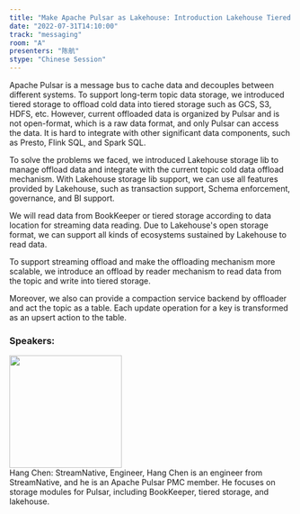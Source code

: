 ```yaml
---
title: "Make Apache Pulsar as Lakehouse: Introduction Lakehouse Tiered Storage Integration for Pulsar"
date: "2022-07-31T14:10:00"
track: "messaging"
room: "A"
presenters: "陈航"
stype: "Chinese Session"
---
```

Apache Pulsar is a message bus to cache data and decouples between different systems. To support long-term topic data storage, we introduced tiered storage to offload cold data into tiered storage such as GCS, S3, HDFS, etc. However, current offloaded data is organized by Pulsar and is not open-format, which is a raw data format, and only Pulsar can access the data. It is hard to integrate with other significant data components, such as Presto, Flink SQL, and Spark SQL.

To solve the problems we faced, we introduced Lakehouse storage lib to manage offload data and integrate with the current topic cold data offload mechanism. With Lakehouse storage lib support, we can use all features provided by Lakehouse, such as transaction support, Schema enforcement, governance, and BI support.

We will read data from BookKeeper or tiered storage according to data location for streaming data reading. Due to Lakehouse's open storage format, we can support all kinds of ecosystems sustained by Lakehouse to read data.

To support streaming offload and make the offloading mechanism more scalable, we introduce an offload by reader mechanism to read data from the topic and write into tiered storage.

Moreover, we also can provide a compaction service backend by offloader and act the topic as a table. Each update operation for a key is transformed as an upsert action to the table.
 ### Speakers: 
 <img src="images/speaker/1188.png" width="200" /><br>Hang Chen: StreamNative, Engineer, Hang Chen is an engineer from StreamNative, and he is an Apache Pulsar PMC member. He focuses on storage modules for Pulsar, including BookKeeper, tiered storage, and lakehouse.

 